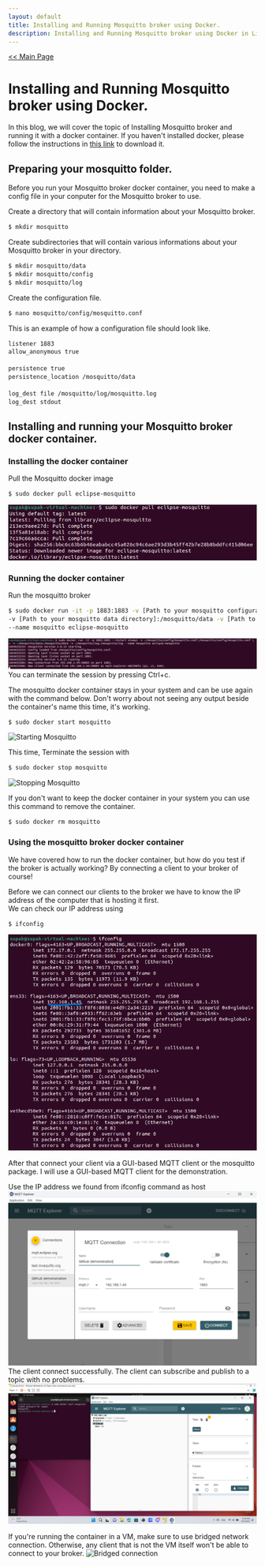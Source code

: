 ```yaml
---
layout: default
title: Installing and Running Mosquitto broker using Docker.
description: Installing and Running Mosquitto broker using Docker in Linux.
---
```


[<< Main Page](https://supakornpholsiri.github.io/)

# Installing and Running Mosquitto broker using Docker.
In this blog, we will cover the topic of Installing Mosquitto broker and running it with a docker container. If you haven't installed docker, please follow the instructions in [this link](https://docs.docker.com/engine/install/ubuntu/) to download it.

## Preparing your mosquitto folder.
Before you run your Mosquitto broker docker container, you need to make a config file in your conputer for the Mosquitto broker to use.

Create a directory that will contain information about your Mosquitto broker.
```sh
$ mkdir mosquitto
```
Create subdirectories that will contain various informations about your Mosquitto broker in your directory.
```sh
$ mkdir mosquitto/data
$ mkdir mosquitto/config
$ mkdir mosquitto/log
```
Create the configuration file.
```sh
$ nano mosquitto/config/mosquitto.conf
```
This is an example of how a configuration file should look like.
```sh
listener 1883
allow_anonymous true

persistence true
persistence_location /mosquitto/data

log_dest file /mosquitto/log/mosquitto.log
log_dest stdout
```

## Installing and running your Mosquitto broker docker container.
### Installing the docker container
Pull the Mosquitto docker image
```sh
$ sudo docker pull eclipse-mosquitto
```
![Pulling Mosquitto image](/assets/images/DockerPullMosquitto.png)

### Running the docker container
Run the mosquitto broker
```sh
$ sudo docker run -it -p 1883:1883 -v [Path to your mosquitto configuration file]:/mosquitto/config/mosquitto.conf \
-v [Path to your mosquitto data directory]:/mosquitto/data -v [Path to your mosquitto log directory]:/mosquitto/log \
--name mosquitto eclipse-mosquitto
```
![Mosquitto Running](/assets/images/MosquittoDocker.png)
You can terminate the session by pressing Ctrl+c.

The mosquitto docker container stays in your system and can be use again with the command below. Don't worry about not seeing any output beside the container's name this time, it's working.
```sh
$ sudo docker start mosquitto
```
![Starting Mosquitto]()

This time, Terminate the session with
```sh
$ sudo docker stop mosquitto
```
![Stopping Mosquitto]()


If you don't want to keep the docker container in your system you can use this command to remove the container.
```sh
$ sudo docker rm mosquitto
```

### Using the mosquitto broker docker container
We have covered how to run the docker container, but how do you test if the broker is actually working? By connecting a client to your broker of course!

Before we can connect our clients to the broker we have to know the IP address of the computer that is hosting it first. \
We can check our IP address using 
```sh
$ ifconfig
```
![Checking IP address](/assets/images/Finding_IP_address.png)

After that connect your client via a GUI-based MQTT client or the mosquitto package. I will use a GUI-based MQTT client for the demonstration. 

Use the IP address we found from ifconfig command as host \
![MQTT Explorer](/assets/images/MQTT_Explorer.png) \
The client connect successfully. The client can subscribe and publish to a topic with no problems. \
![Connected](/assets/images/ClientConnected.png)

If you're running the container in a VM, make sure to use bridged network connection. Otherwise, any client that is not the VM itself won't be able to connect to your broker.
![Bridged connection]()